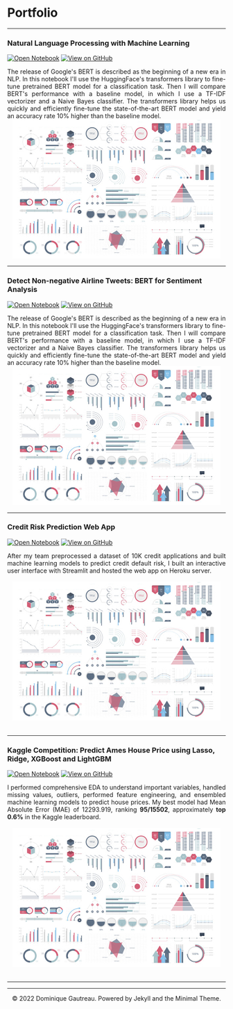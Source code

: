 # Portfolio

---

### Natural Language Processing with Machine Learning

[![Open Notebook](https://img.shields.io/badge/Jupyter-Open_Notebook-yellowgreen?logo=Jupyter)](projects/ames-house-price.html)
[![View on GitHub](https://img.shields.io/badge/GitHub-View_on_GitHub-yellowgreen?logo=GitHub)](https://github.com/chriskhanhtran/kaggle-house-price/blob/master/ames-house-price.ipynb)

<div style="text-align: justify">The release of Google's BERT is described as the beginning of a new era in NLP. In this notebook I'll use the HuggingFace's transformers library to fine-tune pretrained BERT model for a classification task. Then I will compare BERT's performance with a baseline model, in which I use a TF-IDF vectorizer and a Naive Bayes classifier. The transformers library helps us quickly and efficiently fine-tune the state-of-the-art BERT model and yield an accuracy rate 10% higher than the baseline model.</div>

<center><img src="images/dummy_thumbnail.jpg"/></center>

---

### Detect Non-negative Airline Tweets: BERT for Sentiment Analysis

[![Open Notebook](https://img.shields.io/badge/Jupyter-Open_Notebook-yellowgreen?logo=Jupyter)](projects/ames-house-price.html)
[![View on GitHub](https://img.shields.io/badge/GitHub-View_on_GitHub-yellowgreen?logo=GitHub)](https://github.com/chriskhanhtran/kaggle-house-price/blob/master/ames-house-price.ipynb)

<div style="text-align: justify">The release of Google's BERT is described as the beginning of a new era in NLP. In this notebook I'll use the HuggingFace's transformers library to fine-tune pretrained BERT model for a classification task. Then I will compare BERT's performance with a baseline model, in which I use a TF-IDF vectorizer and a Naive Bayes classifier. The transformers library helps us quickly and efficiently fine-tune the state-of-the-art BERT model and yield an accuracy rate 10% higher than the baseline model.</div>

<center><img src="images/dummy_thumbnail.jpg"/></center>

---

### Credit Risk Prediction Web App

[![Open Notebook](https://img.shields.io/badge/Jupyter-Open_Notebook-yellowgreen?logo=Jupyter)](projects/ames-house-price.html)
[![View on GitHub](https://img.shields.io/badge/GitHub-View_on_GitHub-yellowgreen?logo=GitHub)](https://github.com/chriskhanhtran/kaggle-house-price/blob/master/ames-house-price.ipynb)

<div style="text-align: justify">After my team preprocessed a dataset of 10K credit applications and built machine learning models to predict credit default risk, I built an interactive user interface with Streamlit and hosted the web app on Heroku server.</div>
<br>
<center><img src="images/dummy_thumbnail.jpg"/></center>
<br>

---

### Kaggle Competition: Predict Ames House Price using Lasso, Ridge, XGBoost and LightGBM

[![Open Notebook](https://img.shields.io/badge/Jupyter-Open_Notebook-yellowgreen?logo=Jupyter)](projects/ames-house-price.html)
[![View on GitHub](https://img.shields.io/badge/GitHub-View_on_GitHub-yellowgreen?logo=GitHub)](https://github.com/chriskhanhtran/kaggle-house-price/blob/master/ames-house-price.ipynb)

<div style="text-align: justify">I performed comprehensive EDA to understand important variables, handled missing values, outliers, performed feature engineering, and ensembled machine learning models to predict house prices. My best model had Mean Absolute Error (MAE) of 12293.919, ranking <b>95/15502</b>, approximately <b>top 0.6%</b> in the Kaggle leaderboard.</div>
<br>
<center><img src="images/dummy_thumbnail.jpg"/></center>
<br>

---
---

<center>© 2022 Dominique Gautreau. Powered by Jekyll and the Minimal Theme.</center>

